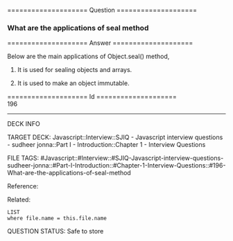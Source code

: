 ==================== Question ====================  

### What are the applications of seal method  

==================== Answer ====================  

Below are the main applications of Object.seal() method,

1. It is used for sealing objects and arrays.

2. It is used to make an object immutable.

==================== Id ====================  
196

---

DECK INFO

TARGET DECK: Javascript::Interview::SJIQ - Javascript interview questions - sudheer jonna::Part I - Introduction::Chapter 1 - Interview Questions

FILE TAGS: #Javascript::#Interview::#SJIQ-Javascript-interview-questions-sudheer-jonna::#Part-I-Introduction::#Chapter-1-Interview-Questions::#196-What-are-the-applications-of-seal-method

Reference:

Related:

```dataview
LIST
where file.name = this.file.name
```

QUESTION STATUS: Safe to store
